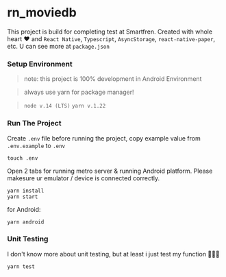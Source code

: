 # rn_moviedb

This project is build for completing test at Smartfren. Created with whole heart ❤️ and `React Native`, `Typescript`, `AsyncStorage`, `react-native-paper`, etc. U can see more at `package.json`

### Setup Environment

> note: this project is 100% development in Android Environment

> always use yarn for package manager!

> `node v.14 (LTS)` `yarn v.1.22`

### Run The Project

Create `.env` file before running the project, copy example value from `.env.example` to `.env`

```
touch .env
```

Open 2 tabs for running metro server & running Android platform. Please makesure ur emulator / device is connected correctly.

```
yarn install
yarn start
```

for Android:

```
yarn android
```

### Unit Testing

I don't know more about unit testing, but at least i just test my function 🥲🥲🙏

```
yarn test
```
